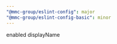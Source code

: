 ```yaml
---
"@mmc-group/eslint-config": major
"@mmc-group/eslint-config-basic": minor
---
```


enabled displayName
